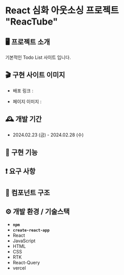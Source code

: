 # React 심화 아웃소싱 프로젝트 "ReacTube"

## 🖥️ 프로젝트 소개

기본적인 Todo List 사이트 입니다.

## 🎬 구현 사이트 이미지

- 배포 링크 :

- 페이지 이미지 :

## 🕰️ 개발 기간

- 2024.02.23 (금) - 2024.02.28 (수)

## 📌 구현 기능

## ❗ 요구 사항

## 🔗 컴포넌트 구조

## ⚙️ 개발 환경 / 기술스택

- **`npm`**
- **`create-react-app`**
- React
- JavaScript
- HTML
- CSS
- RTK
- React-Query
- vercel
